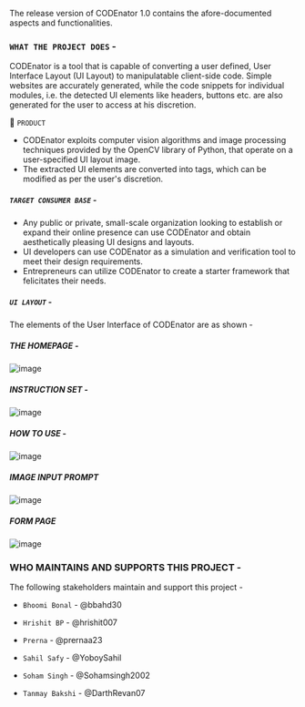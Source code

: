The release version of CODEnator 1.0 contains the afore-documented aspects and functionalities.
 
 
### `WHAT THE PROJECT DOES` - 
CODEnator is a tool that is capable of converting a user defined, User Interface Layout (UI Layout) to manipulatable client-side code.
Simple websites are accurately generated, while the code snippets for individual modules, i.e. 
the detected UI elements like headers, buttons etc. are also generated for the user to access at his discretion.

🎯 ``PRODUCT``
-	CODEnator exploits computer vision algorithms and image processing techniques provided by the OpenCV library of Python, that operate on a user-specified UI layout image.
-	The extracted UI elements are converted into tags, which can be modified as per the user's discretion.

##### ``TARGET CONSUMER BASE``  - 
-	Any public or private, small-scale organization looking to establish or expand their online presence can use CODEnator and obtain aesthetically pleasing UI designs and layouts.
-	UI developers can use CODEnator as a simulation and verification tool to meet their design requirements. 
-	Entrepreneurs can utilize CODEnator to create a starter framework that felicitates their needs.

##### `UI LAYOUT` -
 The elements of the User Interface of CODEnator are as shown - 
#####	THE HOMEPAGE - 
 ![image](https://user-images.githubusercontent.com/100669717/200692856-f468845c-9c6d-42c0-9058-ad5f36b0ec57.png)

#####	 INSTRUCTION SET - 
 ![image](https://user-images.githubusercontent.com/100669717/200692884-4412fc00-a3b7-4c6e-9239-0cb4fc57c144.png)


#####  HOW TO USE  -
 ![image](https://user-images.githubusercontent.com/100669717/200692896-44d8b815-8fed-4a6b-9097-a394d448b25e.png)




#####  IMAGE INPUT PROMPT
  ![image](https://user-images.githubusercontent.com/100669717/200692933-fd8fb0d2-00f9-48c9-88cf-b235b8efda0f.png)


##### FORM PAGE
![image](https://user-images.githubusercontent.com/100669717/200692968-fbd4924b-2f19-4b8e-adfe-d3f99df6d526.png)


### WHO MAINTAINS AND SUPPORTS THIS PROJECT  - 
The following stakeholders maintain and support this project - 

-	``Bhoomi Bonal`` - @bbahd30

-	``Hrishit BP`` - @hrishit007

-	``Prerna`` - @prernaa23

-	``Sahil Safy`` - @YoboySahil

-	``Soham Singh`` - @Sohamsingh2002

-	``Tanmay Bakshi`` - @DarthRevan07

